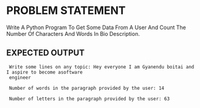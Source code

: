 # PROBLEM STATEMENT

Write A Python Program To Get Some Data From A User And Count The Number Of Characters And Words In Bio Description.

## EXPECTED OUTPUT

     Write some lines on any topic: Hey everyone I am Gyanendu boitai and I aspire to become asoftware
     engineer

     Number of words in the paragraph provided by the user: 14

     Number of letters in the paragraph provided by the user: 63